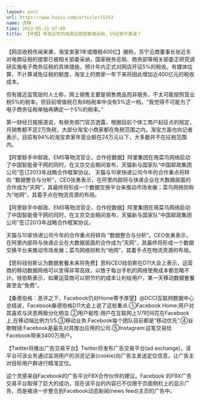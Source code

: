 ```yaml
---
layout: post
url: https://www.huxiu.com/article/15253
name: 虎嗅
time: 2013-05-31 07:09
title: 【早报】传张近东的电商征税提案被采纳，5%征税不靠谱？
---
```

【网店收税传闻来袭，淘宝卖家1年或缴税400亿】据称，苏宁云商董事长张近东对电商征税的提案已被相关部委采纳，国家税务总局、商务部等相关部委正研究调研实施电子商务征税的具体措施，预计年内正式对网店开征5%的税收。有媒体估算，不计算减免征税的额度，淘宝上的商家一年下来将因此增加近400亿元的税收成本。

但有接近监管层的人士称，网上销售主要是销售商品而非服务，不太可能按照营业税5%的税率。但目前增值税已有6档税率中没有5%这一档，“我觉得不可能为了电子商务征税单独再确定一个5%的税率。”

第一财经日报报道说，有税务部门官员透露，根据目前个体工商户起征点的规定，月销售额不足2万免税，大部分淘宝小商家都在免税范围之内。淘宝方面也向记者表示，目前有94%的淘宝卖家年营业额在24万元以下，大多数并不在征税范围内。

【阿里联手中邮政、EMS等物流官企，合作挖数据】阿里集团在用菜鸟网络启动了中国智能骨干网的同时，在又京交会期间宣布，天猫新与国家队“中国邮政集团公司”签订2013年战略合作框架协议。 天猫与10家快递公司今年的合作重点将转向 “数据整合与分析”。CEO张勇表示，在阿里内部将与快递企业在大数据层面的合作成为“天网”，其最终将形成一个数据交换平台来推动市场发展；菜鸟网络则称为“地网”，其着手点在物流资源的布局。

【阿里联手中邮政、EMS等物流官企，合作挖数据】阿里集团在用菜鸟网络启动了中国智能骨干网的同时，在又京交会期间宣布，天猫新与国家队“中国邮政集团公司”签订2013年战略合作框架协议。

天猫与10家快递公司今年的合作重点将转向 “数据整合与分析”。CEO张勇表示，在阿里内部将与快递企业在大数据层面的合作成为“天网”，其最终将形成一个数据交换平台来推动市场发展；菜鸟网络则称为“地网”，其着手点在物流资源的布局。

【思科钱伯斯认为数据套餐未来将免费】思科CEO钱伯斯在D11大会上表示，运营商的移动数据网络可以变得非常高效，以致于每台手机的网络使用成本都忽略不计。钱伯斯表示，如果运营商可以把节约的成本让利给用户，某一天移动数据套餐甚至会“免费”。

【桑德伯格：恶评之下，Facebook仍对Home寄予厚望】@DCCI互联网数据中心 总结说，Facebook桑德伯格D11大会上说了这些重点:①Facebook Home:用户对其喜欢与厌恶两极分化明显.②用户黏性:用户在互联网上1/7时间花在Facebook上,在移动端比例为1/5.③移动业务:Facebook每个团队目前都是“移动优先”.④谷歌眼镜:Facebook是最先对其推出应用的公司.⑤Instagram:这笔交易给Facebook带来3400万用户。

【Twitter将推出广告交易平台】Twitter将发布广告交易平台(ad exchange)，该平台可该业务通过监测用户的浏览记录(cookie)向广告主发送定位信息，让广告主对目标用户群进行精准定位。

这个灵感来自Facebook的广告平台FBX合作伙伴的建议。Facebook 的FBX广告交易平台取得了巨大的成功，现在该平台的内容已不仅限于页面侧栏上的显示广告，而是被进一步整合到Facebook动态新闻(news feed)主页的广告中。

